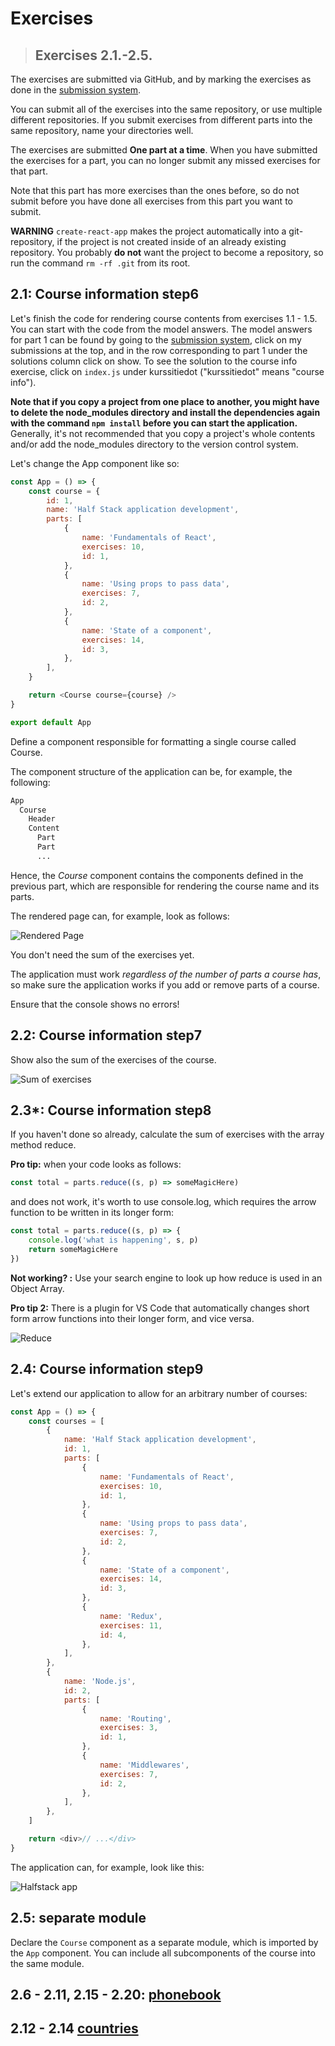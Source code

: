 # Exercises

> ## Exercises 2.1.-2.5.

The exercises are submitted via GitHub, and by marking the exercises as done in the [submission system](https://studies.cs.helsinki.fi/stats/courses/fullstackopen).

You can submit all of the exercises into the same repository, or use multiple different repositories. If you submit exercises from different parts into the same repository, name your directories well.

The exercises are submitted **One part at a time**. When you have submitted the exercises for a part, you can no longer submit any missed exercises for that part.

Note that this part has more exercises than the ones before, so do not submit before you have done all exercises from this part you want to submit.

**WARNING** `create-react-app` makes the project automatically into a git-repository, if the project is not created inside of an already existing repository. You probably **do not** want the project to become a repository, so run the command `rm -rf .git` from its root.

## 2.1: Course information step6

Let's finish the code for rendering course contents from exercises 1.1 - 1.5. You can start with the code from the model answers. The model answers for part 1 can be found by going to the [submission system](https://studies.cs.helsinki.fi/stats/courses/fullstackopen), click on my submissions at the top, and in the row corresponding to part 1 under the solutions column click on show. To see the solution to the course info exercise, click on `index.js` under kurssitiedot ("kurssitiedot" means "course info").

**Note that if you copy a project from one place to another, you might have to delete the node_modules directory and install the dependencies again with the command `npm install` before you can start the application.** Generally, it's not recommended that you copy a project's whole contents and/or add the node_modules directory to the version control system.

Let's change the App component like so:

```js
const App = () => {
    const course = {
        id: 1,
        name: 'Half Stack application development',
        parts: [
            {
                name: 'Fundamentals of React',
                exercises: 10,
                id: 1,
            },
            {
                name: 'Using props to pass data',
                exercises: 7,
                id: 2,
            },
            {
                name: 'State of a component',
                exercises: 14,
                id: 3,
            },
        ],
    }

    return <Course course={course} />
}

export default App
```

Define a component responsible for formatting a single course called Course.

The component structure of the application can be, for example, the following:

```bash
App
  Course
    Header
    Content
      Part
      Part
      ...
```

Hence, the _Course_ component contains the components defined in the previous part, which are responsible for rendering the course name and its parts.

The rendered page can, for example, look as follows:

![Rendered Page](https://i.ibb.co/09M7SLs/2-1.png)

You don't need the sum of the exercises yet.

The application must work _regardless of the number of parts a course has_, so make sure the application works if you add or remove parts of a course.

Ensure that the console shows no errors!

## 2.2: Course information step7

Show also the sum of the exercises of the course.

![Sum of exercises](https://i.ibb.co/mFncsMk/2-2.png)

## 2.3\*: Course information step8

If you haven't done so already, calculate the sum of exercises with the array method reduce.

**Pro tip:** when your code looks as follows:

```js
const total = parts.reduce((s, p) => someMagicHere)
```

and does not work, it's worth to use console.log, which requires the arrow function to be written in its longer form:

```js
const total = parts.reduce((s, p) => {
    console.log('what is happening', s, p)
    return someMagicHere
})
```

**Not working? :** Use your search engine to look up how reduce is used in an Object Array.

**Pro tip 2:** There is a plugin for VS Code that automatically changes short form arrow functions into their longer form, and vice versa.

![Reduce](https://i.ibb.co/9TL4zPV/2-3.png)

## 2.4: Course information step9

Let's extend our application to allow for an arbitrary number of courses:

```js
const App = () => {
    const courses = [
        {
            name: 'Half Stack application development',
            id: 1,
            parts: [
                {
                    name: 'Fundamentals of React',
                    exercises: 10,
                    id: 1,
                },
                {
                    name: 'Using props to pass data',
                    exercises: 7,
                    id: 2,
                },
                {
                    name: 'State of a component',
                    exercises: 14,
                    id: 3,
                },
                {
                    name: 'Redux',
                    exercises: 11,
                    id: 4,
                },
            ],
        },
        {
            name: 'Node.js',
            id: 2,
            parts: [
                {
                    name: 'Routing',
                    exercises: 3,
                    id: 1,
                },
                {
                    name: 'Middlewares',
                    exercises: 7,
                    id: 2,
                },
            ],
        },
    ]

    return <div>// ...</div>
}
```

The application can, for example, look like this:

![Halfstack app](https://i.ibb.co/H4YKBMx/2-4.png)

## 2.5: separate module

Declare the `Course` component as a separate module, which is imported by the `App` component. You can include all subcomponents of the course into the same module.

## 2.6 - 2.11, 2.15 - 2.20: [phonebook](https://github.com/EGRrqq/fullStackOpen/tree/main/part2/phonebook)

## 2.12 - 2.14 [countries](https://github.com/EGRrqq/fullStackOpen/tree/main/part2/countries)
